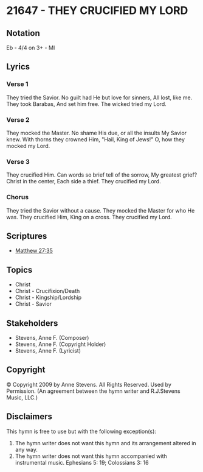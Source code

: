 # 21647 - THEY CRUCIFIED MY LORD

## Notation

Eb - 4/4 on 3+ - MI

## Lyrics

### Verse 1

They tried the Savior. No guilt had He but love for sinners, All lost, like me. They took Barabas, And set him free. The wicked tried my Lord.






### Verse 2

They mocked the Master. No shame His due, or all the insults My Savior knew. With thorns they crowned Him, "Hail, King of Jews!" O, how they mocked my Lord.

### Verse 3

They crucified Him. Can words so brief tell of the sorrow, My greatest grief? Christ in the center, Each side a thief. They crucified my Lord.

### Chorus

They tried the Savior without a cause. They mocked the Master for who He was. They crucified Him, King on a cross. They crucified my Lord.


## Scriptures

- [Matthew 27:35](https://www.biblegateway.com/passage/?search=Matthew%2027%3A35)

## Topics

- Christ
- Christ - Crucifixion/Death
- Christ - Kingship/Lordship
- Christ - Savior

## Stakeholders

- Stevens, Anne F. (Composer)
- Stevens, Anne F. (Copyright Holder)
- Stevens, Anne F. (Lyricist)

## Copyright

© Copyright 2009 by Anne Stevens. All Rights Reserved. Used by Permission.
(An agreement between the hymn writer and R.J.Stevens Music, LLC.)

## Disclaimers

This hymn is free to use but with the following exception(s):
1. The hymn writer does not want this hymn and its arrangement altered in any way.
2. The hymn writer does not want this hymn accompanied with instrumental music.
Ephesians 5: 19; Colossians 3: 16

